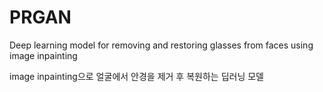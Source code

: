 # PRGAN
Deep learning model for removing and restoring glasses from faces using image inpainting

image inpainting으로 얼굴에서 안경을 제거 후 복원하는 딥러닝 모델
